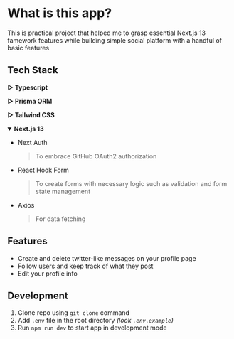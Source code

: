 # What is this app?
This is practical project that helped me to grasp essential Next.js 13 famework features while building simple social platform with a handful of basic features
<br/>

## Tech Stack
 <b>▷ Typescript</b>

 <b>▷ Prisma ORM</b>

 <b>▷ Tailwind CSS</b>

 <details open>
   <summary><b>Next.js 13</b></summary>

   - Next Auth
     > To embrace GitHub OAuth2 authorization 
   - React Hook Form
     > To create forms with necessary logic such as validation and form state management
   - Axios
     > For data fetching
</details>
   
## Features
  - Create and delete twitter-like messages on your profile page
  - Follow users and keep track of what they post
  - Edit your profile info

## Development
1. Clone repo using `git clone` command
2. Add `.env` file in the root directory _(look `.env.example`)_
3. Run `npm run dev` to start app in development mode
